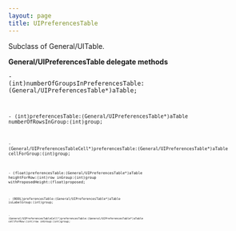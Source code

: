 ```yaml
---
layout: page
title: UIPreferencesTable
---
```




Subclass of General/UITable.

**General/UIPreferencesTable delegate methods**

<code>- (int)numberOfGroupsInPreferencesTable:(General/UIPreferencesTable*)aTable;

<code>- (int)preferencesTable:(General/UIPreferencesTable*)aTable numberOfRowsInGroup:(int)group;

<code>- (General/UIPreferencesTableCell*)preferencesTable:(General/UIPreferencesTable*)aTable cellForGroup:(int)group;

<code>- (float)preferencesTable:(General/UIPreferencesTable*)aTable heightForRow:(int)row inGroup:(int)group withProposedHeight:(float)proposed;

<code>- (BOOL)preferencesTable:(General/UIPreferencesTable*)aTable isLabelGroup:(int)group;

<code>- (General/UIPreferencesTableCell*)preferencesTable:(General/UIPreferencesTable*)aTable cellForRow:(int)row inGroup:(int)group;

